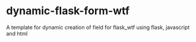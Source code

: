 # dynamic-flask-form-wtf

A template for dynamic creation of field for flask_wtf using flask, javascript and html
